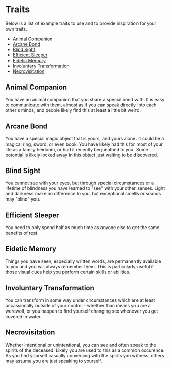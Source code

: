 # Traits

Below is a list of example traits to use and to provide inspiration for your own traits. 

* [Animal Companion](#animal-companion)
* [Arcane Bond](#arcane-bond)
* [Blind Sight](#blind-sight)
* [Efficient Sleeper](#efficient-sleeper)
* [Eidetic Memory](#eidetic-memory)
* [Involuntary Transformation](#involuntary-transformation)
* [Necrovisitation](#necrovisitation)

## Animal Companion

You have an animal companion that you share a special bond with. It is easy to communicate with them, almost as if you can speak directly into each other's minds, and people likely find this at least a little bit weird.

## Arcane Bond

You have a special magic object that is yours, and yours alone. It could be a magical ring, sword, or even book. You have likely had this for most of your life as a family heirloom, or had it recently bequeathed to you. Some potential is likely locked away in this object just waiting to be discovered.

## Blind Sight

You cannot see with your eyes, but through special circumstances or a lifetime of blindness you have learned to "see" with your other senses. Light and darkness make no difference to you, but exceptional smells or sounds may "blind" you.

## Efficient Sleeper

You need to only spend half as much time as anyone else to get the same benefits of rest.

## Eidetic Memory

Things you have seen, especially written words, are permanently available to you and you will always remember them. This is particularly useful if those visual cues help you perform certain skills or abilities.

## Involuntary Transformation

You can transform in some way under circumstances which are at least occassionally outside of your control - whether than means you are a werewolf, or you happen to find yourself changing sex whenever you get covered in water.

## Necrovisitation

Whether intentional or unintentional, you can see and often speak to the spirits of the deceased. Likely you are used to this as a common occurence. As you find yourself casually conversing with the spirits you witness, others may assume you are just speaking to yourself.